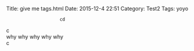 Title: give me tags.html
Date: 2015-12-4 22:51
Category: Test2
Tags: yoyo
  
  
  
  
  						cd
    
c        
why why why why why   
c